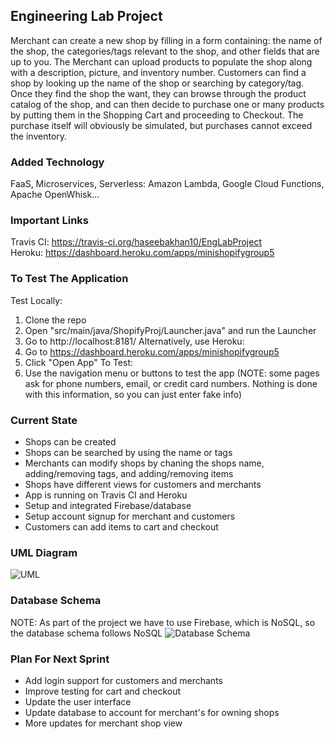 ## Engineering Lab Project
Merchant can create a new shop by filling in a form containing: the name of the shop, the categories/tags relevant to the           shop, and other fields that are up to you. The Merchant can upload products to populate the shop along with a description, picture, and inventory number. Customers can find a shop by looking up the name of the shop or searching by category/tag. Once they find the shop the want, they can browse through the product catalog of the shop, and can then decide to purchase one or many products by putting them in the Shopping Cart and proceeding to Checkout. The purchase itself will obviously be simulated, but purchases cannot exceed the inventory.

 ### Added Technology
 FaaS, Microservices, Serverless: Amazon Lambda, Google Cloud Functions, Apache OpenWhisk...
 
 ### Important Links
 Travis CI: https://travis-ci.org/haseebakhan10/EngLabProject <br />
 Heroku: https://dashboard.heroku.com/apps/minishopifygroup5
 
 ### To Test The Application
 Test Locally:
 1. Clone the repo
 2. Open "src/main/java/ShopifyProj/Launcher.java" and run the Launcher
 3. Go to http://localhost:8181/
 Alternatively, use Heroku:
 1. Go to https://dashboard.heroku.com/apps/minishopifygroup5
 2. Click "Open App"
 To Test:
 1. Use the navigation menu or buttons to test the app (NOTE: some pages ask for phone numbers, email, or credit card numbers. Nothing is done with this information, so you can just enter fake info)
  
  
 ### Current State
 - Shops can be created
 - Shops can be searched by using the name or tags
 - Merchants can modify shops by chaning the shops name, adding/removing tags, and adding/removing items
 - Shops have different views for customers and merchants
 - App is running on Travis CI and Heroku
 - Setup and integrated Firebase/database
 - Setup account signup for merchant and customers
 - Customers can add items to cart and checkout
 
 ### UML Diagram
 ![UML](https://github.com/haseebakhan10/EngLabProject/blob/master/diagrams/Eng%20Lab%20Project%20UML.png)
 
 ### Database Schema
 NOTE: As part of the project we have to use Firebase, which is NoSQL, so the database schema follows NoSQL
 ![Database Schema](https://github.com/haseebakhan10/EngLabProject/blob/master/diagrams/Database%20Schema.png)
 
 ### Plan For Next Sprint
 - Add login support for customers and merchants
 - Improve testing for cart and checkout
 - Update the user interface
 - Update database to account for merchant's for owning shops
 - More updates for merchant shop view

